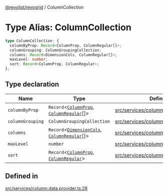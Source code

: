 [@revolist/revogrid](README.md) / ColumnCollection

# Type Alias: ColumnCollection

```ts
type ColumnCollection: {
  columnByProp: Record<ColumnProp, ColumnRegular[]>;
  columnGrouping: ColumnGroupingCollection;
  columns: Record<DimensionCols, ColumnRegular[]>;
  maxLevel: number;
  sort: Record<ColumnProp, ColumnRegular>;
};
```

## Type declaration

| Name | Type | Defined in |
| ------ | ------ | ------ |
| `columnByProp` | `Record`\<[`ColumnProp`](TypeAlias.ColumnProp.md), [`ColumnRegular`](Interface.ColumnRegular.md)[]\> | [src/services/column.data.provider.ts:30](https://github.com/revolist/revogrid/blob/1ed53ebfdb262e9a8c2e5e06c64cb87ad0050ffc/src/services/column.data.provider.ts#L30) |
| `columnGrouping` | `ColumnGroupingCollection` | [src/services/column.data.provider.ts:31](https://github.com/revolist/revogrid/blob/1ed53ebfdb262e9a8c2e5e06c64cb87ad0050ffc/src/services/column.data.provider.ts#L31) |
| `columns` | `Record`\<[`DimensionCols`](TypeAlias.DimensionCols.md), [`ColumnRegular`](Interface.ColumnRegular.md)[]\> | [src/services/column.data.provider.ts:29](https://github.com/revolist/revogrid/blob/1ed53ebfdb262e9a8c2e5e06c64cb87ad0050ffc/src/services/column.data.provider.ts#L29) |
| `maxLevel` | `number` | [src/services/column.data.provider.ts:32](https://github.com/revolist/revogrid/blob/1ed53ebfdb262e9a8c2e5e06c64cb87ad0050ffc/src/services/column.data.provider.ts#L32) |
| `sort` | `Record`\<[`ColumnProp`](TypeAlias.ColumnProp.md), [`ColumnRegular`](Interface.ColumnRegular.md)\> | [src/services/column.data.provider.ts:33](https://github.com/revolist/revogrid/blob/1ed53ebfdb262e9a8c2e5e06c64cb87ad0050ffc/src/services/column.data.provider.ts#L33) |

## Defined in

[src/services/column.data.provider.ts:28](https://github.com/revolist/revogrid/blob/1ed53ebfdb262e9a8c2e5e06c64cb87ad0050ffc/src/services/column.data.provider.ts#L28)
